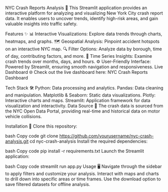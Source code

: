 NYC Crash Reports Analysis 🚦
This Streamlit application provides an interactive platform for analyzing and visualizing New York City crash report data. It enables users to uncover trends, identify high-risk areas, and gain valuable insights into traffic safety.

Features ✨
📊 Interactive Visualizations: Explore data trends through charts, heatmaps, and graphs.
🗺️ Geospatial Analysis: Pinpoint accident hotspots on an interactive NYC map.
🔍 Filter Options: Analyze data by borough, time of day, contributing factors, and more.
📅 Time Series Insights: Examine crash trends over months, days, and hours.
⚙️ User-Friendly Interface: Powered by Streamlit, ensuring smooth navigation and responsiveness.
Live Dashboard 🌐
Check out the live dashboard here: NYC Crash Reports Dashboard

Tech Stack 🛠️
Python: Data processing and analytics.
Pandas: Data cleaning and manipulation.
Matplotlib & Seaborn: Static data visualizations.
Plotly: Interactive charts and maps.
Streamlit: Application framework for data visualization and interactivity.
Data Source 📁
The crash data is sourced from the NYC Open Data Portal, providing real-time and historical data on motor vehicle collisions.

Installation 🚀
Clone this repository:

bash
Copy code
git clone https://github.com/yourusername/nyc-crash-analysis.git
cd nyc-crash-analysis
Install the required dependencies:

bash
Copy code
pip install -r requirements.txt
Launch the Streamlit application:

bash
Copy code
streamlit run app.py
Usage 🖥️
Navigate through the sidebar to apply filters and customize your analysis.
Interact with maps and charts to drill down into specific areas or time frames.
Use the download option to save filtered datasets for offline analysis.
